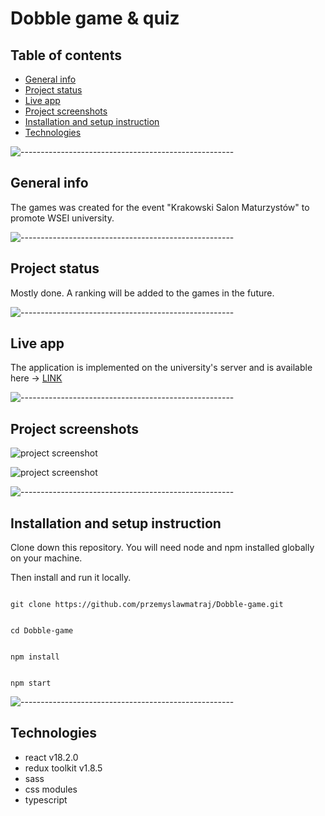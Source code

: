 # Dobble game & quiz
## Table of contents
* [General info](#general-info)
* [Project status](#project-status)
* [Live app](#live-app)
* [Project screenshots](#project-screenshots)
* [Installation and setup instruction](#installation-and-setup-instruction)
* [Technologies](#technologies)


![-----------------------------------------------------](https://raw.githubusercontent.com/andreasbm/readme/master/assets/lines/rainbow.png)


## General info


The games was created for the event "Krakowski Salon Maturzystów" to promote WSEI university.

![-----------------------------------------------------](https://raw.githubusercontent.com/andreasbm/readme/master/assets/lines/rainbow.png)

## Project status

Mostly done. A ranking will be added to the games in the future.

![-----------------------------------------------------](https://raw.githubusercontent.com/andreasbm/readme/master/assets/lines/rainbow.png)

## Live app

The application is implemented on the university's server and is available here -> [LINK](http://games.dth.wsei.edu.pl/)

![-----------------------------------------------------](https://raw.githubusercontent.com/andreasbm/readme/master/assets/lines/rainbow.png)


## Project screenshots

![project screenshot](https://media.giphy.com/media/Tyc0w3XfdMAAKzn0kd/giphy.gif)

![project screenshot](https://media.giphy.com/media/twJtN1MN5vFCFCAiTk/giphy.gif)

![-----------------------------------------------------](https://raw.githubusercontent.com/andreasbm/readme/master/assets/lines/rainbow.png)

## Installation and setup instruction

Clone down this repository. You will need node and npm installed globally on your machine.

Then install and run it locally.

```

git clone https://github.com/przemyslawmatraj/Dobble-game.git
```

```

cd Dobble-game

```

```

npm install

```

```

npm start

```

![-----------------------------------------------------](https://raw.githubusercontent.com/andreasbm/readme/master/assets/lines/rainbow.png)

## Technologies

- react v18.2.0
- redux toolkit v1.8.5
- sass
- css modules
- typescript
